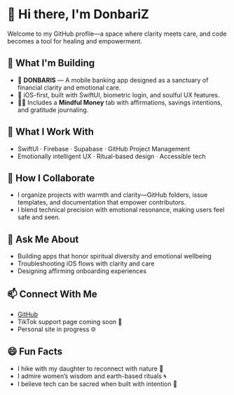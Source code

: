 # 👋 Hi there, I'm DonbariZ

Welcome to my GitHub profile—a space where clarity meets care, and code becomes a tool for healing and empowerment.

## 🌱 What I'm Building
- 🏦 **DONBARIS** — A mobile banking app designed as a sanctuary of financial clarity and emotional care.
- 📲 iOS-first, built with SwiftUI, biometric login, and soulful UX features.
- 🧘‍♂️ Includes a **Mindful Money** tab with affirmations, savings intentions, and gratitude journaling.

## 🔧 What I Work With
- SwiftUI · Firebase · Supabase · GitHub Project Management
- Emotionally intelligent UX · Ritual-based design · Accessible tech

## 🤝 How I Collaborate
- I organize projects with warmth and clarity—GitHub folders, issue templates, and documentation that empower contributors.
- I blend technical precision with emotional resonance, making users feel safe and seen.

## 💬 Ask Me About
- Building apps that honor spiritual diversity and emotional wellbeing
- Troubleshooting iOS flows with clarity and care
- Designing affirming onboarding experiences

## 📫 Connect With Me
- [GitHub](https://github.com/DonbariZ)
- TikTok support page coming soon 🎥
- Personal site in progress 🌐

## 😄 Fun Facts
- I hike with my daughter to reconnect with nature 🌿
- I admire women’s wisdom and earth-based rituals 🌀
- I believe tech can be sacred when built with intention 💫